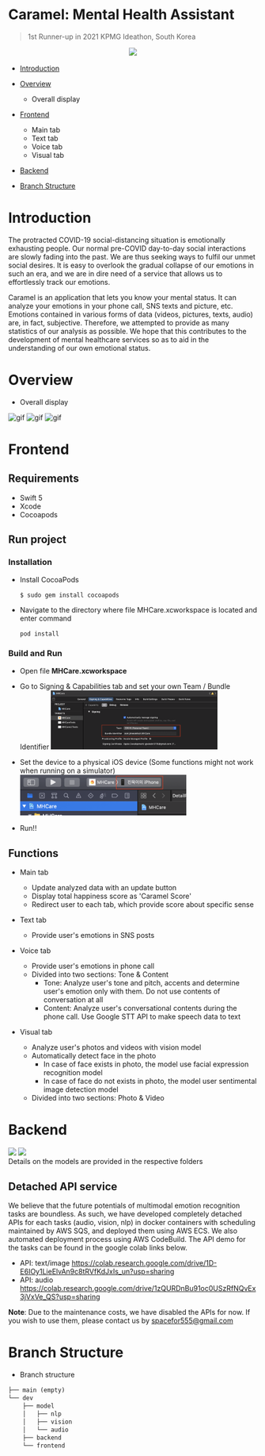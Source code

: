 # Caramel: Mental Health Assistant

> 1st Runner-up in 2021 KPMG Ideathon, South Korea

<div>
    <p align = "center">
	<img width = "300" src = "https://user-images.githubusercontent.com/61009073/108615472-e184aa00-7447-11eb-8ca2-228747e4a582.png">
    </p>
</div>

* [Introduction](https://github.com/diffunity/kpmg-corona-blue#Introduction)

* [Overview](https://github.com/diffunity/kpmg-corona-blue#Overview)
  * Overall display
* [Frontend](https://github.com/diffunity/kpmg-corona-blue#Frontend)

  * Main tab
  * Text tab
  * Voice tab
  * Visual tab

* [Backend](https://github.com/diffunity/kpmg-corona-blue#Backend)

* [Branch Structure](https://github.com/diffunity/kpmg-corona-blue#Branch-Structure)

# Introduction

The protracted COVID-19 social-distancing situation is emotionally exhausting people. Our normal pre-COVID day-to-day social interactions are slowly fading into the past. We are thus seeking ways to fulfil our unmet social desires. It is easy to overlook the gradual collapse of our emotions in such an era, and we are in dire need of a service that allows us to effortlessly track our emotions.

Caramel is an application that lets you know your mental status. It can analyze your emotions in your phone call, SNS texts and picture, etc. Emotions contained in various forms of data (videos, pictures, texts, audio) are, in fact, subjective. Therefore, we attempted to provide as many statistics of our analysis as possible. We hope that this contributes to the development of mental healthcare services so as to aid in the understanding of our own emotional status.

# Overview 

- Overall display

![gif](https://media.giphy.com/media/A63Mo8DzOgMJTsPKmv/giphy.gif)
![gif](https://media.giphy.com/media/nJ8RMHSnnzu7rlWblb/giphy.gif)
![gif](https://media.giphy.com/media/5JrIM35lZGCJy22ORt/giphy.gif)


# Frontend

## Requirements
- Swift 5
- Xcode
- Cocoapods

## Run project
### Installation
- Install CocoaPods
  ```
  $ sudo gem install cocoapods
  ```
- Navigate to the directory where file MHCare.xcworkspace is located and enter command
  ```
  pod install
  ```

### Build and Run
- Open file **MHCare.xcworkspace**
- Go to Signing & Capabilities tab and set your own Team / Bundle Identifier
  <img src="src/signings.png" width="70%" height="70%">

- Set the device to a physical iOS device (Some functions might not work when running on a simulator)
  <img src="src/device.png" width="70%" height="70%">
- Run!!

## Functions

- Main tab

  - Update analyzed data with an update button
  - Display total happiness score as 'Caramel Score'
  - Redirect user to each tab, which provide score about specific sense

- Text tab

  - Provide user's emotions in SNS posts

- Voice tab

  - Provide user's emotions in phone call
  - Divided into two sections: Tone & Content
    - Tone: Analyze user's tone and pitch, accents and determine user's emotion only with them. Do not use contents of conversation at all
    - Content: Analyze user's conversational contents during the phone call. Use Google STT API to make speech data to text

- Visual tab

  - Analyze user's photos and videos with vision model
  - Automatically detect face in the photo
    - In case of face exists in photo, the model use facial expression recognition model
    - In case of face do not exists in photo, the model user sentimental image detection model
  - Divided into two sections: Photo & Video

  
# Backend

<div>
	<img width="500" src="https://user-images.githubusercontent.com/61009073/109413907-2d5cc380-79f3-11eb-9bb0-6c24ce474885.png">
	<img width="500" src="https://user-images.githubusercontent.com/61009073/109414030-0783ee80-79f4-11eb-8aa1-90046c787707.png">
</div>
Details on the models are provided in the respective folders  

## Detached API service

We believe that the future potentials of multimodal emotion recognition tasks are boundless. As such, we have developed completely detached APIs for each tasks (audio, vision, nlp) in docker containers with scheduling maintained by AWS SQS, and deployed them using AWS ECS.  We also automated deployment process using AWS CodeBuild. The API demo for the tasks can be found in the google colab links below.

* API: text/image
https://colab.research.google.com/drive/1D-E6IOy1LieElvAn9c8tRVfKdJxIs_un?usp=sharing
* API: audio
https://colab.research.google.com/drive/1zQURDnBu91oc0USzRfNQvEx3jVxVe_QS?usp=sharing

**Note**: Due to the maintenance costs, we have disabled the APIs for now. If you wish to use them, please contact us by spacefor555@gmail.com


# Branch Structure 

* Branch structure

```shell
├── main (empty)
└── dev
    ├── model
    │   ├── nlp
    │   ├── vision
    │   └── audio
    ├── backend
    └── frontend
```
